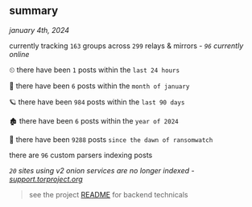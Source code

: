 
## summary
_january 4th, 2024_

currently tracking `163` groups across `299` relays & mirrors - _`96` currently online_

⏲ there have been `1` posts within the `last 24 hours`

🦈 there have been `6` posts within the `month of january`

🪐 there have been `984` posts within the `last 90 days`

🏚 there have been `6` posts within the `year of 2024`

🦕 there have been `9288` posts `since the dawn of ransomwatch`

there are `96` custom parsers indexing posts

_`20` sites using v2 onion services are no longer indexed - [support.torproject.org](https://support.torproject.org/onionservices/v2-deprecation/)_

> see the project [README](https://github.com/joshhighet/ransomwatch#ransomwatch--) for backend technicals
